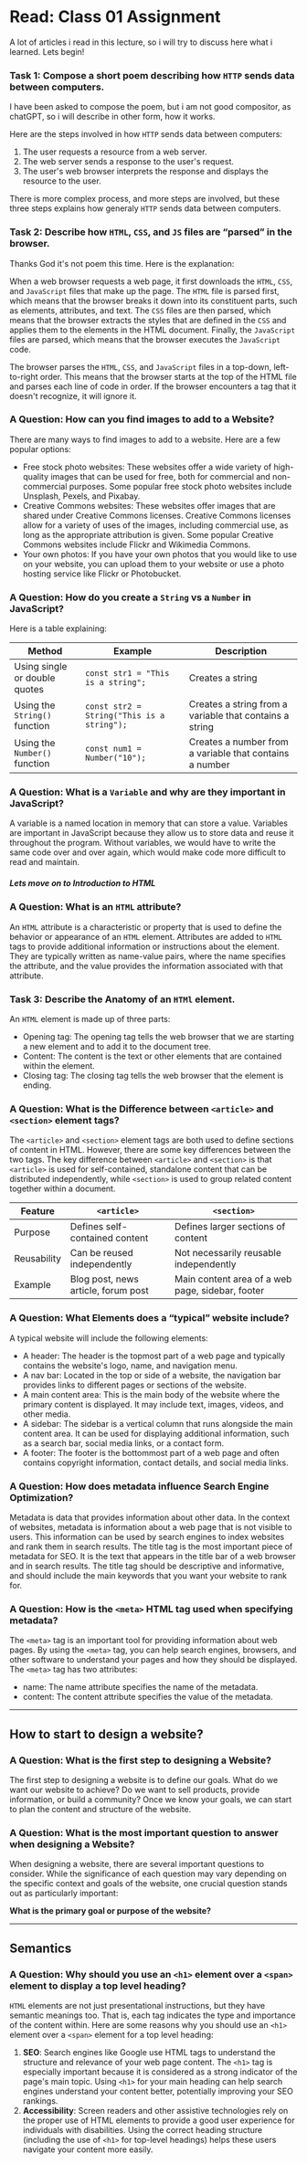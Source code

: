 # Read: Class 01 Assignment

A lot of articles i read in this lecture, so i will try to discuss here
what i learned. Lets begin!

### Task 1: Compose a short poem describing how `HTTP` sends data between computers.

I have been asked to compose the poem, but i am not good compositor, as chatGPT,
so i will describe in other form, how it works. 

Here are the steps involved in how `HTTP` sends data between computers:

1. The user requests a resource from a web server.
2. The web server sends a response to the user's request.
3. The user's web browser interprets the response and displays the resource to the user.

There is more complex process, and more steps are involved, but these three steps
explains how generaly `HTTP` sends data between computers. 

### Task 2: Describe how `HTML`, `CSS`, and `JS` files are “parsed” in the browser.

Thanks God it's not poem this time. Here is the explanation:

When a web browser requests a web page, it first downloads the `HTML`, `CSS`, and `JavaScript` 
files that make up the page. The `HTML` file is parsed first, which means that the browser 
breaks it down into its constituent parts, such as elements, attributes, and text. The 
`CSS` files are then parsed, which means that the browser extracts the styles that are 
defined in the `CSS` and applies them to the elements in the HTML document. Finally, the 
`JavaScript` files are parsed, which means that the browser executes the `JavaScript` code.  

The browser parses the `HTML`, `CSS`, and `JavaScript` files in a top-down, left-to-right order. 
This means that the browser starts at the top of the HTML file and parses each line of 
code in order. If the browser encounters a tag that it doesn't recognize, it will ignore it.


### A Question: How can you find images to add to a Website?

There are many ways to find images to add to a website. Here are a few popular options:

* Free stock photo websites: These websites offer a wide variety of high-quality images that 
  can be used for free, both for commercial and non-commercial purposes. Some popular free stock 
  photo websites include Unsplash, Pexels, and Pixabay.
* Creative Commons websites: These websites offer images that are shared under Creative Commons 
  licenses. Creative Commons licenses allow for a variety of uses of the images, including 
  commercial use, as long as the appropriate attribution is given. Some popular Creative Commons 
  websites include Flickr and Wikimedia Commons.
* Your own photos: If you have your own photos that you would like to use on your website, you 
  can upload them to your website or use a photo hosting service like Flickr or Photobucket.

### A Question: How do you create a `String` vs a `Number` in JavaScript?

Here is a table explaining:

| Method                      | Example                            | Description                                             |
|-----------------------------|------------------------------------|---------------------------------------------------------|
| Using single or double quotes | `const str1 = "This is a string";`  | Creates a string                                        |
| Using the `String()` function | `const str2 = String("This is a string");` | Creates a string from a variable that contains a string |
| Using the `Number()` function | `const num1 = Number("10");`       | Creates a number from a variable that contains a number |

### A Question: What is a `Variable` and why are they important in JavaScript?

A variable is a named location in memory that can store a value. Variables are important in JavaScript 
because they allow us to store data and reuse it throughout the program. Without variables, we 
would have to write the same code over and over again, which would make code more difficult to 
read and maintain.

##### Lets move on to **Introduction to HTML**

### A Question: What is an `HTML` attribute?

An `HTML` attribute is a characteristic or property that is used to define the behavior or appearance of 
an `HTML` element. Attributes are added to `HTML` tags to provide additional information or instructions 
about the element. They are typically written as name-value pairs, where the name specifies the attribute, 
and the value provides the information associated with that attribute.

### Task 3: Describe the Anatomy of an `HTMl` element.

An `HTML` element is made up of three parts:

* Opening tag: The opening tag tells the web browser that we are starting a new element and to add it to 
  the document tree.
* Content: The content is the text or other elements that are contained within the element.
* Closing tag: The closing tag tells the web browser that the element is ending.

### A Question: What is the Difference between `<article>` and `<section>` element tags?

The `<article>` and `<section>` element tags are both used to define sections of content in HTML. However, 
there are some key differences between the two tags.
The key difference between `<article>` and `<section>` is that `<article>` is used for self-contained, 
standalone content that can be distributed independently, while `<section>` is used to group related 
content together within a document.

| Feature     | `<article>`                                      | `<section>`                                                               |
|-------------|------------------------------------------------|-------------------------------------------------------------------------|
| Purpose     | Defines self-contained content                 | Defines larger sections of content                                      |
| Reusability | Can be reused independently                    | Not necessarily reusable independently                                 |
| Example     | Blog post, news article, forum post            | Main content area of a web page, sidebar, footer                        |


### A Question: What Elements does a “typical” website include?

A typical website will include the following elements:

* A header: The header is the topmost part of a web page and typically contains the website's logo, name, 
  and navigation menu.
* A nav bar: Located in the top or side of a website, the navigation bar provides links to different pages 
  or sections of the website.
* A main content area: This is the main body of the website where the primary content is displayed. It may 
  include text, images, videos, and other media.
* A sidebar: The sidebar is a vertical column that runs alongside the main content area. It can be used 
  for displaying additional information, such as a search bar, social media links, or a contact form.
* A footer: The footer is the bottommost part of a web page and often contains copyright information, 
  contact details, and social media links.

### A Question: How does metadata influence Search Engine Optimization?

Metadata is data that provides information about other data. In the context of websites, metadata is 
information about a web page that is not visible to users. This information can be used by search engines 
to index websites and rank them in search results.
The title tag is the most important piece of metadata for SEO. It is the text that appears in the title 
bar of a web browser and in search results. The title tag should be descriptive and informative, and 
should include the main keywords that you want your website to rank for.

### A Question: How is the `<meta>` HTML tag used when specifying metadata?

The `<meta>` tag is an important tool for providing information about web pages. By using the `<meta>` tag, 
you can help search engines, browsers, and other software to understand your pages and how they should 
be displayed.
The `<meta>` tag has two attributes:

* name: The name attribute specifies the name of the metadata.
* content: The content attribute specifies the value of the metadata.

***

## How to start to design a website?

### A Question: What is the first step to designing a Website?

The first step to designing a website is to define our goals. What do we want our website to achieve? 
Do we want to sell products, provide information, or build a community? Once we know your goals, we 
can start to plan the content and structure of the website.

### A Question: What is the most important question to answer when designing a Website?

When designing a website, there are several important questions to consider. While the significance of 
each question may vary depending on the specific context and goals of the website, one crucial question 
stands out as particularly important:

**What is the primary goal or purpose of the website?**

***

## Semantics

### A Question: Why should you use an `<h1>` element over a `<span>` element to display a top level heading?

`HTML` elements are not just presentational instructions, but they have semantic meanings too. That is, 
each tag indicates the type and importance of the content within. Here are some reasons why you should 
use an `<h1>` element over a `<span>` element for a top level heading:

1. **SEO**: Search engines like Google use HTML tags to understand the structure and relevance of your web 
     page content. The `<h1>` tag is especially important because it is considered as a strong indicator of 
     the page's main topic. Using `<h1>` for your main heading can help search engines understand your 
     content better, potentially improving your SEO rankings.
2. **Accessibility**: Screen readers and other assistive technologies rely on the proper use of HTML 
     elements to provide a good user experience for individuals with disabilities. Using the correct heading 
     structure (including the use of `<h1>` for top-level headings) helps these users navigate your content 
     more easily.
